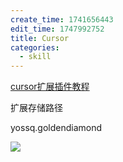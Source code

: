```yaml
---
create_time: 1741656443
edit_time: 1747992752
title: Cursor
categories:
  - skill
---
```



[cursor扩展插件教程](PURSdqGlAoWCeLxwnJvcdZF0nFd)

扩展存储路径

yossq.goldendiamond

<img src="/assets/RNksbs80do4E0VxltQVcQJPvnJe.png" src-width="436" class="markdown-img m-auto" src-height="168" align="center"/>

